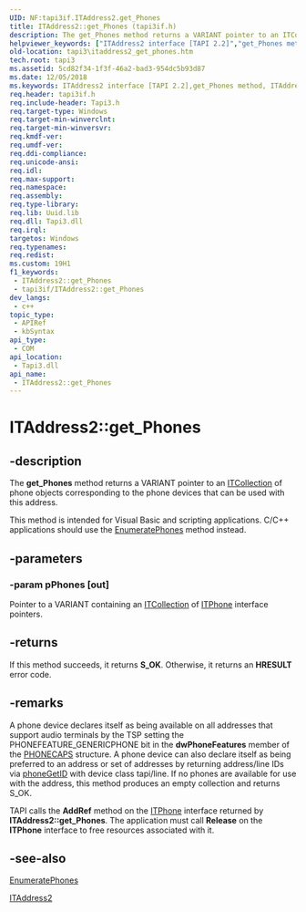 ```yaml
---
UID: NF:tapi3if.ITAddress2.get_Phones
title: ITAddress2::get_Phones (tapi3if.h)
description: The get_Phones method returns a VARIANT pointer to an ITCollection of phone objects corresponding to the phone devices that can be used with this address.
helpviewer_keywords: ["ITAddress2 interface [TAPI 2.2]","get_Phones method","ITAddress2.get_Phones","ITAddress2::get_Phones","_tapi3_itaddress2_get_phones","get_Phones","get_Phones method [TAPI 2.2]","get_Phones method [TAPI 2.2]","ITAddress2 interface","tapi3.itaddress2_get_phones","tapi3if/ITAddress2::get_Phones"]
old-location: tapi3\itaddress2_get_phones.htm
tech.root: tapi3
ms.assetid: 5cd82f34-1f3f-46a2-bad3-954dc5b93d87
ms.date: 12/05/2018
ms.keywords: ITAddress2 interface [TAPI 2.2],get_Phones method, ITAddress2.get_Phones, ITAddress2::get_Phones, _tapi3_itaddress2_get_phones, get_Phones, get_Phones method [TAPI 2.2], get_Phones method [TAPI 2.2],ITAddress2 interface, tapi3.itaddress2_get_phones, tapi3if/ITAddress2::get_Phones
req.header: tapi3if.h
req.include-header: Tapi3.h
req.target-type: Windows
req.target-min-winverclnt: 
req.target-min-winversvr: 
req.kmdf-ver: 
req.umdf-ver: 
req.ddi-compliance: 
req.unicode-ansi: 
req.idl: 
req.max-support: 
req.namespace: 
req.assembly: 
req.type-library: 
req.lib: Uuid.lib
req.dll: Tapi3.dll
req.irql: 
targetos: Windows
req.typenames: 
req.redist: 
ms.custom: 19H1
f1_keywords:
 - ITAddress2::get_Phones
 - tapi3if/ITAddress2::get_Phones
dev_langs:
 - c++
topic_type:
 - APIRef
 - kbSyntax
api_type:
 - COM
api_location:
 - Tapi3.dll
api_name:
 - ITAddress2::get_Phones
---
```


# ITAddress2::get_Phones


## -description

The 
<b>get_Phones</b> method returns a VARIANT pointer to an 
<a href="/windows/desktop/api/tapi3if/nn-tapi3if-itcollection">ITCollection</a> of phone objects corresponding to the phone devices that can be used with this address.

This method is intended for Visual Basic and scripting applications. C/C++ applications should use the 
<a href="/windows/desktop/api/tapi3if/nf-tapi3if-itaddress2-enumeratephones">EnumeratePhones</a> method instead.

## -parameters

### -param pPhones [out]

Pointer to a VARIANT containing an 
<a href="/windows/desktop/api/tapi3if/nn-tapi3if-itcollection">ITCollection</a> of 
<a href="/windows/desktop/api/tapi3if/nn-tapi3if-itphone">ITPhone</a> interface pointers.

## -returns

If this method succeeds, it returns <b xmlns:loc="http://microsoft.com/wdcml/l10n">S_OK</b>. Otherwise, it returns an <b xmlns:loc="http://microsoft.com/wdcml/l10n">HRESULT</b> error code.

## -remarks

A phone device declares itself as being available on all addresses that support audio terminals by the TSP setting the PHONEFEATURE_GENERICPHONE bit in the <b>dwPhoneFeatures</b> member of the 
<a href="/windows/desktop/api/tapi/ns-tapi-phonecaps">PHONECAPS</a> structure. A phone device can also declare itself as being preferred to an address or set of addresses by returning address/line IDs via 
<a href="/windows/desktop/api/tapi/nf-tapi-phonegetid">phoneGetID</a> with device class tapi/line. If no phones are available for use with the address, this method produces an empty collection and returns S_OK.

TAPI calls the <b>AddRef</b> method on the 
<a href="/windows/desktop/api/tapi3if/nn-tapi3if-itphone">ITPhone</a> interface returned by <b>ITAddress2::get_Phones</b>. The application must call <b>Release</b> on the 
<b>ITPhone</b> interface to free resources associated with it.

## -see-also

<a href="/windows/desktop/api/tapi3if/nf-tapi3if-itaddress2-enumeratephones">EnumeratePhones</a>



<a href="/windows/desktop/api/tapi3if/nn-tapi3if-itaddress2">ITAddress2</a>

